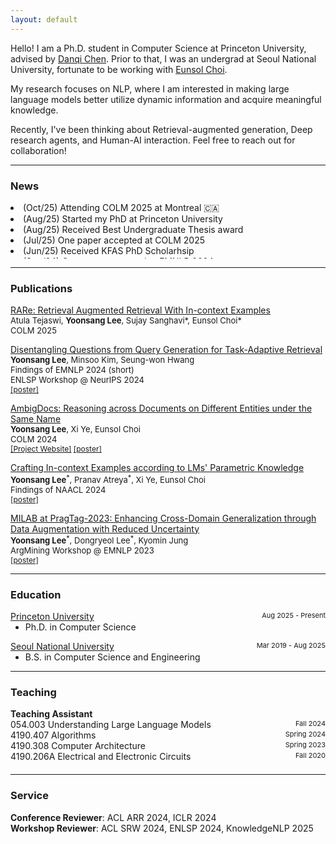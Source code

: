 ```yaml
---
layout: default
---
```


Hello! I am a Ph.D. student in Computer Science at Princeton University, advised by <a href="https://www.cs.princeton.edu/~danqic/">Danqi Chen</a>. Prior to that, I was an undergrad at Seoul National University, fortunate to be working with <a href="https://eunsol.github.io">Eunsol Choi</a>.

My research focuses on NLP, where I am interested in making large language models better utilize dynamic information and acquire meaningful knowledge.

Recently, I've been thinking about Retrieval-augmented generation, Deep research agents, and Human-AI interaction. Feel free to reach out for collaboration!

<hr>

### News

<div style='height:70px; overflow:auto; padding-top: 0px; padding-bottom: 20px'>
          <li style='padding:0px; margin:0px'>(Oct/25) Attending COLM 2025 at Montreal 🇨🇦</li>
          <li style='padding:0px; margin:0px'>(Aug/25) Started my PhD at Princeton University</li>
          <li style='padding:0px; margin:0px'>(Aug/25) Received Best Undergraduate Thesis award</li>
          <li style='padding:0px; margin:0px'>(Jul/25) One paper accepted at COLM 2025</li>
          <li style='padding:0px; margin:0px'>(Jun/25) Received KFAS PhD Scholarhsip</li>
          <li style='padding:0px; margin:0px'>(Sep/24) One paper accepted at EMNLP 2024</li>
          <li style='padding:0px; margin:0px'>(Jul/24) One paper accepted at COLM 2024</li>
          <li style='padding:0px; margin:0px'>(Mar/24) One paper accepted at NAACL 2024</li>
          </div>

<hr>

### Publications

<p style="margin-top:0">
<a href="https://openreview.net/forum?id=9FES5yT9v3#discussion">RARe: Retrieval Augmented Retrieval With In-context Examples</a> <br>
<span style="font-size:13px">Atula Tejaswi, <b>Yoonsang Lee</b>, Sujay Sanghavi*, Eunsol Choi*<br>COLM 2025</span>
</p>

<p style="margin-top:0">
<a href="https://aclanthology.org/2024.findings-emnlp.274/">Disentangling Questions from Query Generation for Task-Adaptive Retrieval</a> <br>
<span style="font-size:13px"><b>Yoonsang Lee</b>, Minsoo Kim, Seung-won Hwang<br>Findings of EMNLP 2024 (short)<br>ENLSP Workshop @ NeurIPS 2024</span> <br>
<span style="font-size:12px"><a href="./assets/pdf/DisentanglingQF_poster.pdf">[poster]</a></span>
</p>

<p style="margin-top:0">
  <a href="https://openreview.net/forum?id=mkYCfO822n">AmbigDocs: Reasoning across Documents on Different Entities under the Same Name</a> <br>
  <span style="font-size:13px"><b>Yoonsang Lee</b>, Xi Ye, Eunsol Choi<br>COLM 2024</span><br>
  <span style="font-size:12px"><a href="https://ambigdocs.github.io">[Project Website]</a> <a href="./assets/pdf/ambigdocsRA_poster.pdf">[poster]</a></span>
</p>

<p style="margin-top:0">
  <a href="https://aclanthology.org/2024.findings-naacl.133/">Crafting In-context Examples according to LMs' Parametric Knowledge</a> <br>
  <span style="font-size:13px"><b>Yoonsang Lee</b><sup>*</sup>, Pranav Atreya<sup>*</sup>, Xi Ye, Eunsol Choi<br>Findings of NAACL 2024</span><br>
  <span style="font-size:12px"><a href="./assets/pdf/craftingIE_poster.pdf">[poster]</a></span>
</p>

<p style="margin-top:0">
  <a href="https://aclanthology.org/2023.argmining-1.24/">MILAB at PragTag-2023: Enhancing Cross-Domain Generalization through Data Augmentation with Reduced Uncertainty</a> <br>
  <span style="font-size:13px"><b>Yoonsang Lee</b><sup>*</sup>, Dongryeol Lee<sup>*</sup>, Kyomin Jung<br>ArgMining Workshop @ EMNLP 2023 </span><br>
  <span style="font-size:12px"><a href="./assets/pdf/enhancingCG_poster.pdf">[poster]</a></span>
</p>
<hr>

### Education

<p style="margin:0">
<div style="display:flex; justify-content:space-between">
    <a href="https://www.princeton.edu">Princeton University</a>
    <span style="font-size:11px"> Aug 2025 - Present</span>
  </div>

  <ul style="margin:0">
    <li>Ph.D. in Computer Science</li>
  </ul>
</p>

<p style="margin:0">
<div style="display:flex; justify-content:space-between">
    <a href="https://snu.ac.kr/">Seoul National University</a>
    <span style="font-size:11px"> Mar 2019 - Aug 2025</span>
  </div>

  <ul style="margin:0">
    <li>B.S. in Computer Science and Engineering</li>
  </ul>
</p>

<hr>

### Teaching

<div><b>Teaching Assistant</b></div>
<div style="display:flex; justify-content:space-between;">
    054.003 Understanding Large Language Models
    <span style="font-size:11px"> Fall 2024</span>
</div>
<div style="display:flex; justify-content:space-between;">
    4190.407 Algorithms
    <span style="font-size:11px"> Spring 2024</span>
</div>
<div style="display:flex; justify-content:space-between;">
    4190.308 Computer Architecture
    <span style="font-size:11px"> Spring 2023</span>
</div>
<div style="display:flex; justify-content:space-between; margin-bottom:20px">
    4190.206A Electrical and Electronic Circuits
    <span style="font-size:11px"> Fall 2020</span>
</div>
<hr>

### Service

<div><b>Conference Reviewer</b>: ACL ARR 2024, ICLR 2024</div>
<div><b>Workshop Reviewer</b>: ACL SRW 2024, ENLSP 2024, KnowledgeNLP 2025</div>

<!-- ### Small image

![Octocat](https://github.githubassets.com/images/icons/emoji/octocat.png)

### Large image

![Branching](https://guides.github.com/activities/hello-world/branching.png) -->
